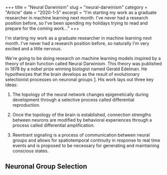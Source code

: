 +++
title = "Neural Darwinism"
slug = "neural-darwinism"
category = "Article"
date = "2020-1-5"
excerpt = "I'm starting my work as a graduate researcher in machine learning next month. I've never had a research position before, so I've been spending my holidays trying to read and prepare for the coming work..."
+++

I'm starting my work as a graduate researcher in machine learning next month. I've never had a research position before, so naturally I'm very excited and a little nervous.

We're going to be doing research on machine learning models inspired by a theory of brain function called Neural Darwinism. This theory was published in 1978 by a nobel prize winning biologist named Gerald Edelman. He hypothesizes that the brain develops as the result of evolutionary selectionist processes on neuronal groups [1]. His work lays out three key ideas:

1. The topology of the neural network changes epigenetically during development through a selective process called differential reproduction. 

2. Once the topology of the brain is established, connection strengths between neurons are modified by behavioral experiences through a process called differential amplification.

3. Reentrant signaling is a process of communication between neural groups and allows for spatiotemporal continuity in response to real time events and is proposed to be necessary for generating and maintaining conscious states.

## Neuronal Group Selection



[1]: https://en.wikipedia.org/wiki/Neural_Darwinism